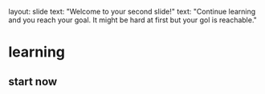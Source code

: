 layout: slide
text: "Welcome to your second slide!"
text: "Continue learning and you reach your goal. It might be hard at first but your gol is reachable."
<h1> learning </h1> 
<h2> start now </h2>
